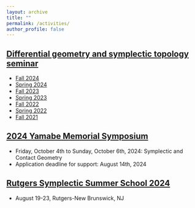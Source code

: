 ```yaml
---
layout: archive
title: ""
permalink: /activities/
author_profile: false
---
```


## [Differential geometry and symplectic topology seminar](https://cse.umn.edu/math/yamabe-memorial-symposium)
- [Fall 2024](https://erkaobao.github.io/math/activities/gt2024fall)
- [Spring 2024](https://erkaobao.github.io/math/activities/gt2024spring)
- [Fall 2023](https://erkaobao.github.io/math/activities/gt2023fall)
- [Spring 2023](https://erkaobao.github.io/math/activities/gt2023spring)
- [Fall 2022](https://erkaobao.github.io/math/activities/gt2022fall)
- [Spring 2022](https://erkaobao.github.io/math/activities/gt2022spring)
- [Fall 2021](https://erkaobao.github.io/math/activities/gt2021fall)

## [2024 Yamabe Memorial Symposium](https://cse.umn.edu/math/yamabe-memorial-symposium)
- Friday, October 4th to Sunday, October 6th, 2024: Symplectic and Contact Geometry
- Application deadline for support: August 14th, 2024

## [Rutgers Symplectic Summer School 2024](https://sites.google.com/view/rsss2024/home?authuser=0) 
- August 19-23, Rutgers-New Brunswick, NJ
